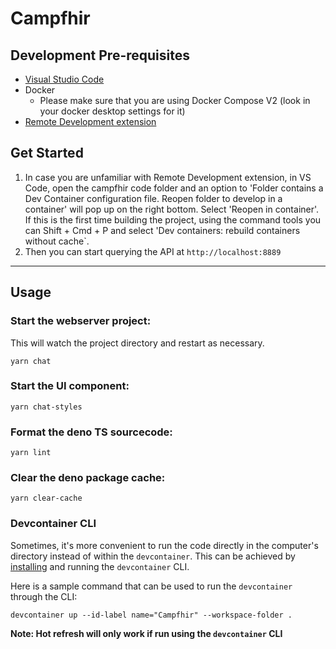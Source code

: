 # Campfhir

## Development Pre-requisites

- [Visual Studio Code](https://code.visualstudio.com/Download)
- Docker
  - Please make sure that you are using Docker Compose V2 (look in your docker
    desktop settings for it)
- [Remote Development extension](https://marketplace.visualstudio.com/items?itemName=ms-vscode-remote.vscode-remote-extensionpack)

## Get Started

1. In case you are unfamiliar with Remote Development extension, in VS Code,
   open the campfhir code folder and an option to 'Folder contains a Dev
   Container configuration file. Reopen folder to develop in a container' will
   pop up on the right bottom. Select 'Reopen in container'. If this is the
   first time building the project, using the command tools you can Shift +
   Cmd + P and select 'Dev containers: rebuild containers without cache`.
2. Then you can start querying the API at `http://localhost:8889`

---

## Usage

### Start the webserver project:

This will watch the project directory and restart as necessary.

```
yarn chat
```

### Start the UI component:

```
yarn chat-styles
```

### Format the deno TS sourcecode:

```
yarn lint
```

### Clear the deno package cache:

```
yarn clear-cache
```

### Devcontainer CLI

Sometimes, it's more convenient to run the code directly in the computer's directory instead of within the `devcontainer`.
This can be achieved by [installing](https://code.visualstudio.com/docs/devcontainers/devcontainer-cli) and running the `devcontainer` CLI.

Here is a sample command that can be used to run the `devcontainer` through the CLI:

```shell
devcontainer up --id-label name="Campfhir" --workspace-folder .
```

**Note: Hot refresh will only work if run using the `devcontainer` CLI**
